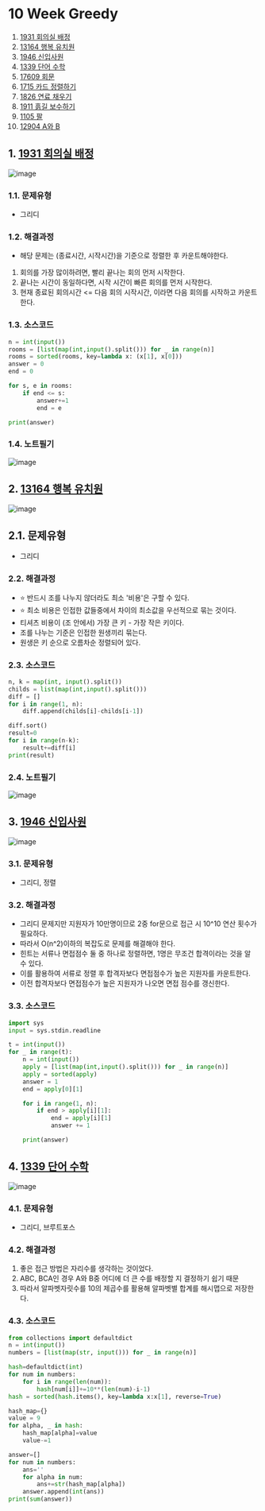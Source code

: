 # 10 Week Greedy

1. [1931 회의실 배정](#1-1931-회의실-배정)
2. [13164 행복 유치원](#2-13164-행복-유치원)
3. [1946 신입사원](#3-1946-신입사원)
4. [1339 단어 수학](#4-1339-단어-수학)
5. [17609 회문](#5-17609-회문)
6. [1715 카드 정렬하기](#6-1715-카드-정렬하기)
7. [1826 연료 채우기](#7-1826-연료-채우기)
8. [1911 흙길 보수하기](#8-1911-흙길-보수하기)
9. [1105 팔](#9-1105-팔)
10. [12904 A와 B](#10-12904-A와-B)

## 1. [1931 회의실 배정](https://www.acmicpc.net/problem/)
![image](https://user-images.githubusercontent.com/44918665/132624543-7288c4ab-c8c9-4151-bd08-f49a360eb5fe.png)

### 1.1. 문제유형
- 그리디

### 1.2. 해결과정
- 해당 문제는 (종료시간, 시작시간)을 기준으로 정렬한 후 카운트해야한다.
1. 회의를 가장 많이하려면, 빨리 끝나는 회의 먼저 시작한다.
2. 끝나는 시간이 동일하다면, 시작 시간이 빠른 회의를 먼저 시작한다.
3. 현재 종료된 회의시간 <= 다음 회의 시작시간, 이라면 다음 회의를 시작하고 카운트한다.

### 1.3. 소스코드
```python
n = int(input())
rooms = [list(map(int,input().split())) for _ in range(n)]
rooms = sorted(rooms, key=lambda x: (x[1], x[0]))
answer = 0
end = 0

for s, e in rooms:
    if end <= s:
        answer+=1
        end = e

print(answer)
```

### 1.4. 노트필기
![image](https://user-images.githubusercontent.com/44918665/132624927-c98cfb0b-ea21-4884-bdf7-0a00f811a31e.png)

## 2. [13164 행복 유치원](https://www.acmicpc.net/problem/13164)
![image](https://user-images.githubusercontent.com/44918665/132624973-e8c4249a-174a-49dc-86bf-8269aae900bd.png)

## 2.1. 문제유형
- 그리디

### 2.2. 해결과정
- ⭐ 반드시 조를 나누지 않더라도 최소 '비용'은 구할 수 있다.
- ⭐ 최소 비용은 인접한 값들중에서 차이의 최소값을 우선적으로 묶는 것이다.
- 티셔츠 비용이 (조 안에서) 가장 큰 키 - 가장 작은 키이다.
- 조를 나누는 기준은 인접한 원생끼리 묶는다.
- 원생은 키 순으로 오름차순 정렬되어 있다.

### 2.3. 소스코드
```python
n, k = map(int, input().split())
childs = list(map(int,input().split()))
diff = []
for i in range(1, n):
    diff.append(childs[i]-childs[i-1])

diff.sort()
result=0
for i in range(n-k):
    result+=diff[i]
print(result)
```

### 2.4. 노트필기
![image](https://user-images.githubusercontent.com/44918665/132625224-8e646335-0e3e-4b4c-bf3e-11c692762c70.png)

## 3. [1946 신입사원](https://www.acmicpc.net/problem/1946)
![image](https://user-images.githubusercontent.com/44918665/132843416-348f88df-10ca-4df7-a91e-31423fbe9242.png)

### 3.1. 문제유형
- 그리디, 정렬

### 3.2. 해결과정
- 그리디 문제지만 지원자가 10만명이므로 2중 for문으로 접근 시 10^10 연산 횟수가 필요하다.
- 따라서 O(n^2)이하의 복잡도로 문제를 해결해야 한다.
- 힌트는 서류나 면접점수 둘 중 하나로 정렬하면, 1명은 무조건 합격이라는 것을 알 수 있다.
- 이를 활용하여 서류로 정렬 후 합격자보다 면접점수가 높은 지원자를 카운트한다.
- 이전 합격자보다 면접점수가 높은 지원자가 나오면 면접 점수를 갱신한다.

### 3.3. 소스코드
```python
import sys
input = sys.stdin.readline

t = int(input())
for _ in range(t):
    n = int(input())
    apply = [list(map(int,input().split())) for _ in range(n)]
    apply = sorted(apply)
    answer = 1
    end = apply[0][1]

    for i in range(1, n):
        if end > apply[i][1]:
            end = apply[i][1]
            answer += 1

    print(answer)
```

## 4. [1339 단어 수학](https://www.acmicpc.net/problem/1339)
![image](https://user-images.githubusercontent.com/44918665/132843862-3b1d5bcc-281c-4c34-93fc-2b47d8ba21e0.png)

### 4.1. 문제유형
- 그리디, 브루트포스

### 4.2. 해결과정
1. 좋은 접근 방법은 자리수를 생각하는 것이었다.
2. ABC, BCA인 경우 A와 B중 어디에 더 큰 수를 배정할 지 결정하기 쉽기 때문
3. 따라서 알파벳자릿수를 10의 제곱수를 활용해 알파벳별 합계를 해시맵으로 저장한다.

### 4.3. 소스코드
```python
from collections import defaultdict
n = int(input())
numbers = [list(map(str, input())) for _ in range(n)]

hash=defaultdict(int)
for num in numbers:
    for i in range(len(num)):
        hash[num[i]]+=10**(len(num)-i-1)
hash = sorted(hash.items(), key=lambda x:x[1], reverse=True)

hash_map={}
value = 9
for alpha, _ in hash:
    hash_map[alpha]=value
    value-=1

answer=[]
for num in numbers:
    ans=''
    for alpha in num:
        ans+=str(hash_map[alpha])
    answer.append(int(ans))
print(sum(answer))
```
